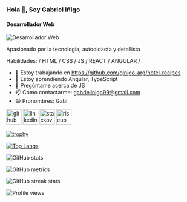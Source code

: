 ### Hola 👋, Soy Gabriel Iñigo
#### Desarrollador Web
![Desarrollador Web](https://www.tokioschool.com/wp-content/uploads/2022/02/programador-android-sueldo.jpg.webp)

Apasionado por la tecnologia, autodidacta y detallista

Habilidades: / HTML / CSS / JS / REACT / ANGULAR /

- 🔭 Estoy trabajando en https://github.com/ginigo-arg/hotel-recipes 
- 🌱 Estoy aprendiendo Angular, TypeScript 
- 💬 Pregúntame acerca de JS 
- 📫 Cómo contactarme: gabrielinigo99@gmail.com 
- 😄 Pronombres: Gabi 


[<img src='https://cdn.jsdelivr.net/npm/simple-icons@3.0.1/icons/github.svg' alt='github' height='40'>](https://github.com/ginigo-arg)  [<img src='https://cdn.jsdelivr.net/npm/simple-icons@3.0.1/icons/linkedin.svg' alt='linkedin' height='40'>](https://www.linkedin.com/in/gabriel-inigo/)  [<img src='https://cdn.jsdelivr.net/npm/simple-icons@3.0.1/icons/stackoverflow.svg' alt='stackoverflow' height='40'>](https://stackoverflow.com/users/270922)  [<img src='https://cdn.jsdelivr.net/npm/simple-icons@3.0.1/icons/riseup.svg' alt='riseup' height='40'>](awdawd)  

[![trophy](https://github-profile-trophy.vercel.app/?username=ginigo-arg)](https://github.com/ryo-ma/github-profile-trophy)

[![Top Langs](https://github-readme-stats.vercel.app/api/top-langs/?username=ginigo-arg)](https://github.com/anuraghazra/github-readme-stats)

![GitHub stats](https://github-readme-stats.vercel.app/api?username=ginigo-arg&show_icons=true)  

![GitHub metrics](https://metrics.lecoq.io/ginigo-arg)  

![GitHub streak stats](https://github-readme-streak-stats.herokuapp.com/?user=ginigo-arg)  

![Profile views](https://gpvc.arturio.dev/ginigo-arg)  
